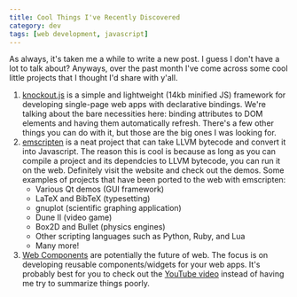 ```yaml
---
title: Cool Things I've Recently Discovered
category: dev
tags: [web development, javascript]
---
```


As always, it's taken me a while to write a new post. I guess I don't have a lot to talk about?
Anyways, over the past month I've come across some cool little projects that I thought I'd share
with y'all.

1. [knockout.js](https://knockoutjs.com/) is a simple and lightweight (14kb minified JS) framework
   for developing single-page web apps with declarative bindings. We're talking about the bare
   necessities here: binding attributes to DOM elements and having them automatically refresh.
   There's a few other things you can do with it, but those are the big ones I was looking for.
2. [emscripten](https://emscripten.org) is a neat project that can take LLVM bytecode and convert it
   into Javascript. The reason this is cool is because as long as you can compile a project and its
   dependcies to LLVM bytecode, you can run it on the web. Definitely visit the website and check
   out the demos. Some examples of projects that have been ported to the web with emscripten:
   - Various Qt demos (GUI framework)
   - LaTeX and BibTeX (typesetting)
   - gnuplot (scientific graphing application)
   - Dune II (video game)
   - Box2D and Bullet (physics engines)
   - Other scripting languages such as Python, Ruby, and Lua
   - Many more!
3. [Web Components](https://www.w3.org/TR/components-intro/) are potentially the future of web. The
   focus is on developing reusable components/widgets for your web apps. It's probably best for you
   to check out the [YouTube video](https://www.youtube.com/watch?v=fqULJBBEVQE) instead of having
   me try to summarize things poorly.
